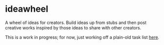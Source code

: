 ideawheel
=========

A wheel of ideas for creators.  Build ideas up from stubs and then post creative
works inspired by those ideas to share with other creators.

This is a work in progress; for now, just working off a plain-old task list
[here](https://gist.github.com/makyo/6687591).
